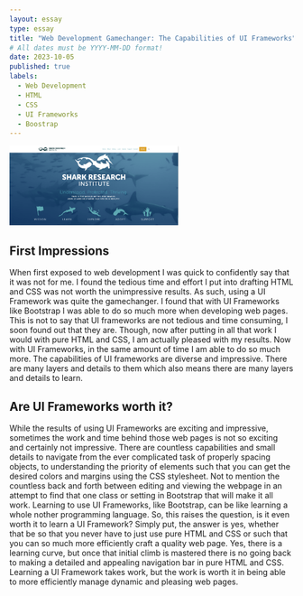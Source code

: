 ```yaml
---
layout: essay
type: essay
title: "Web Development Gamechanger: The Capabilities of UI Frameworks"
# All dates must be YYYY-MM-DD format!
date: 2023-10-05
published: true
labels:
  - Web Development
  - HTML
  - CSS
  - UI Frameworks
  - Boostrap
---
```


<img width="300px" class="rounded float-start pe-4" src="../img/recreate.png">

## First Impressions

When first exposed to web development I was quick to confidently say that it was not for me. I found the tedious time and effort I put into drafting HTML and CSS was not worth the unimpressive results. As such, using a UI Framework was quite the gamechanger. I found that with UI Frameworks like Bootstrap I was able to do so much more when developing web pages. This is not to say that UI frameworks are not tedious and time consuming, I soon found out that they are. Though, now after putting in all that work I would with pure HTML and CSS, I am actually pleased with my results. Now with UI Frameworks, in the same amount of time I am able to do so much more. The capabilities of UI frameworks are diverse and impressive. There are many layers and details to them which also means there are many layers and details to learn. 

## Are UI Frameworks worth it?
While the results of using UI Frameworks are exciting and impressive, sometimes the work and time behind those web pages is not so exciting and certainly not impressive. There are countless capabilities and small details to navigate from the ever complicated task of properly spacing objects, to understanding the priority of elements such that you can get the desired colors and margins using the CSS stylesheet. Not to mention the countless back and forth between editing and viewing the webpage in an attempt to find that one class or setting in Bootstrap that will make it all work. Learning to use UI Frameworks, like Bootstrap, can be like learning a whole nother programming language. So, this raises the question, is it even worth it to learn a UI Framework? Simply put, the answer is yes, whether that be so that you never have to just use pure HTML and CSS or such that you can so much more efficiently craft a quality web page. Yes, there is a learning curve, but once that initial climb is mastered there is no going back to making a detailed and appealing navigation bar in pure HTML and CSS. Learning a UI Framework takes work, but the work is worth it in being able to more efficiently manage dynamic and pleasing web pages. 	


